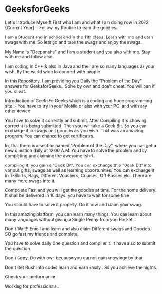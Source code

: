 # GeeksforGeeks



Let's Introduce Myselft First who I am and what I am doing now in 2022 {Current Year] :- Follow my Routine to earn the goodies. 

I am a Student  and in school and in the 11th class. Learn with me and earn swags with me. So lets go and take the swags and enjoy the swags. 


My Name is "Deepanshu" and I am a student and you also with me. Stay with me and follow also. 

I am coding in C++  & also in Java and their are so many languages as your wish. By the world wide to connect with people

In this Repository, I am providing you Daily the "Problem of the Day" answers for GeeksforGeeks.. Solve by own and don't cheat. You will ban if you cheat. 

Introduction of GeeksForGeeks which is a coding  and huge programming site :- You have to try in your Mobile or also with your PC. and with any other device.

You have to solve it correctly and submit. After Compiling it is showing correct it is being submitted. Then you will take a Geek Bit. So you can exchange it in swags and goodies as you wish. That was an amazing program. You can chance to get certificates. 


In, that there is a section named "Problem of the Day", where you can get a new question daily at 12:00 A.M. You have to solve the problem and by completing and claiming the awesome tshirt. 

compiling it, you gain a "Geek Bit". You can exchange this "Geek Bit" into various gifts, swags as well as learning opportunities. You can exchange it in T-Shirts, Bags, Different Vouchers, Courses, Off-Passes etc. There are many more swags into it. 

Compolete Fast and you will get the goodies at time. For the home delivery. It shall be delivered in 10 days. you have to wait for some time

You should have to solve it properly. Do it now and claim your swag.

In this amazing platform, you can learn many things. You can learn about many languages without giving a Single Penny from you Pocket...

Don't Wait!! Enroll and learn and also claim Different swags and Goodies. SO go fast my friends and complete. 

You have to solve daily One question and compiler it. It have also to submit the question.

Don't Copy. Do with own because you cannot gain knowlege by that.   

Don't Get Rush into codes learn and earn easily.. So you achieve the hights.     

Check your performance


Working for professionals..



